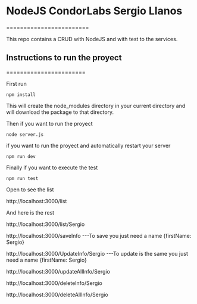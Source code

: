 # NodeJS CondorLabs Sergio Llanos
========================

This repo contains a CRUD with NodeJS and with test to the services.

## Instructions to run the proyect
=======================

First run 
  ```
npm install 
  ```
This will create the node_modules directory in your current directory and will download the package to that directory.

Then if you want to run the proyect  
  ```
node server.js
  ```

if you want to run the proyect and automatically restart your server 
  ```
npm run dev
  ```

Finally if you want to execute the test 
  ```
npm run test
  ```
  
  Open to see the list
   
 http://localhost:3000/list
   
  And here is the rest
    
 http://localhost:3000/list/Sergio
 
 http://localhost:3000/saveInfo    ---To save you just need a name {firstName: Sergio}
 
 http://localhost:3000/UpdateInfo/Sergio  ---To update is the same you just need a name {firstName: Sergio}
 
 http://localhost:3000/updateAllInfo/Sergio
 
 http://localhost:3000/deleteInfo/Sergio
 
 http://localhost:3000/deleteAllInfo/Sergio
   
